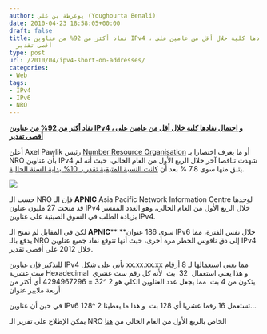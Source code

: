 ```yaml
---
author: يوغرطة بن علي (Youghourta Benali)
date: 2010-04-23 18:58:05+00:00
draft: false
title: نفاد أكثر من 92% من عناوين IPv4 ، و احتمال نفادها كلية خلال أقل من عامين على
  أقصى تقدير
type: post
url: /2010/04/ipv4-short-on-addresses/
categories:
- Web
tags:
- IPv4
- IPv6
- NRO
---
```


[**نفاد أكثر من 92% من عناوين IPv4 ، و احتمال نفادها كلية خلال أقل من عامين على أقصى تقدير**](http://www.it-scoop.com/2010/04/ipv4-short-on-addresses/)


أعلن Axel Pawlik رئيس [Number Resource Organisation](http://www.nro.net/index.html) أو ما يعرف اختصارا بـ NRO بأن عناوين IPv4 شهدت تناقصا آخر خلال الربع الأول من العام الحالي، حيث أنه لم يتبق منها سوى 7.8 % بعد أن [كانت النسبة المتبقية تقدر بـ 10% بداية السنة الحالية](../../../../../2010/01/%D8%A8%D9%82%D8%A7%D8%A1-10-%D9%81%D9%82%D8%B7-%D9%85%D9%86-%D8%B9%D9%86%D8%A7%D9%88%D9%8A%D9%86-ipv4-%D9%88-%D8%A7%D8%AD%D8%AA%D9%85%D8%A7%D9%84-%D9%86%D9%81%D8%A7%D8%AF%D9%87%D8%A7-%D8%AC%D9%85/).

[![](http://www.it-scoop.com/wp-content/uploads/2010/04/ipv6_Logo.png)
](http://www.it-scoop.com/2010/04/ipv4-short-on-addresses/)

حسب الـ NRO فإن الـ **APNIC** Asia Pacific Network Information Centre لوحدها قد منحت 27 مليون عناون IPv4 خلال الربع الأول من العام الحالي، وهو العدد المفسر بزيادة الطلب في السوق الصينية على عناوين IPv4.

لكن في المقابل لم تمنح الـ **APNIC**** **سوى 186 عنوان IPv6 خلال نفس الفترة، مما يدفع بالـ NRO إلى دق ناقوس الخطر مرة أخرى، حيث أنها تتوقع نفاد جميع عناوين IPv4 خلال 2012 على أقصى تقدير.

للتذكير فإن عناوين IPv4 تأتي على شكل xx.xx.xx.xx مما يعني استعمالها لـ 8 أرقام ست عشرية Hexadecimal  و هذا يعني استعمال  32  بت  لأنه كل رقم ست عشري يتكون من 4 بت  مما يجعل عدد العناوين الكلي هو 2 ^32 = 4294967296 أي أكثر من أربعة ملايير عنوان

في حين أن عناوين IPv6 تستعمل 16 رقما عشريا أي 128 بت  و هذا ما يعطينا 2 ^128…

يمكن الإطلاع على تقرير الـ NRO الخاص بالربع الأول من العام الحالي من [هنا](http://www.nro.net/media/nroReportHighlights.html)

